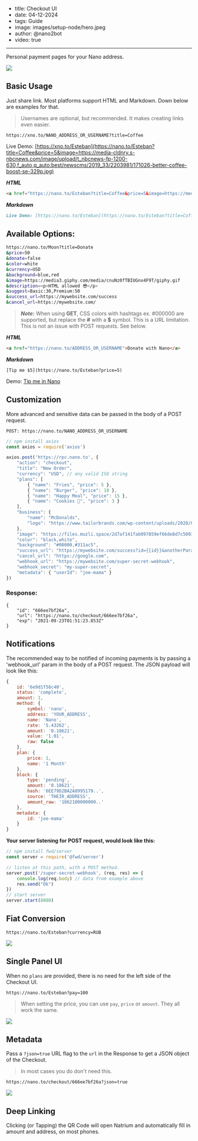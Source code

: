 - title: Checkout UI
- date: 04-12-2024
- tags: Guide
- image: images/setup-node/hero.jpeg
- author: @nano2bot
- video: true
-----

Personal payment pages for your Nano address. 

![](https://camo.githubusercontent.com/592b2704a25c6e0ed446a6774d04a3df67bd70f3463b4eea65dc9dfcd81d5287/68747470733a2f2f7062732e7477696d672e636f6d2f6d656469612f4677516f4a507958734141326332343f666f726d61743d6a7067266e616d653d6d656469756d)

## Basic Usage

Just share link. Most platforms support HTML and Markdown. Down below are examples for that. 

> Usernames are optional, but recommended. It makes creating links even easier. 

```
https://xno.to/NANO_ADDRESS_OR_USERNAME?title=Coffee
```

Live Demo: [https://xno.to/Esteban](https://nano.to/Esteban?title=Coffee&price=5&image=https://media-cldnry.s-nbcnews.com/image/upload/t_nbcnews-fp-1200-630,f_auto,q_auto:best/newscms/2019_33/2203981/171026-better-coffee-boost-se-329p.jpg)

***HTML***

```html
<a href="https://nano.to/Esteban?title=Coffee&price=5&image=https://media-cldnry.s-nbcnews.com/image/upload/t_nbcnews-fp-1200-630,f_auto,q_auto:best/newscms/2019_33/2203981/171026-better-coffee-boost-se-329p.jpg">https://nano.to/Esteban</a>
```

***Markdown***

```markdown
Live Demo: [https://nano.to/Esteban](https://nano.to/Esteban?title=Coffee&price=5&image=https://media-cldnry.s-nbcnews.com/image/upload/t_nbcnews-fp-1200-630,f_auto,q_auto:best/newscms/2019_33/2203981/171026-better-coffee-boost-se-329p.jpg)
```

## Available Options:

```bash
https://nano.to/Moon?title=Donate
&price=50
&donate=false
&color=white
&currency=USD
&background=blue,red
&image=https://media3.giphy.com/media/cnuNz0fTBIUGnx4F9T/giphy.gif
&description=<p>HTML allowed 😎</p>
&suggest=Basic:30,Premium:50
&success_url=https://mywebsite.com/success
&cancel_url=https://mywebsite.com/
```

> ***Note:*** When using **GET**, CSS colors with hashtags ex. #000000 are supported, but replace the **#** with a **$** symbol. This is a URL limitation. This is not an issue with POST requests. See below. 

***HTML***

```html
<a href="https://nano.to/ADDRESS_OR_USERNAME">Donate with Nano</a>
```

***Markdown***

```
[Tip me $5](https://nano.to/Esteban?price=5)
```

Demo: [Tip me in Nano](https://nano.to/Esteban)

## Customization

More advanced and sensitive data can be passed in the body of a POST request. 

```
POST: https://nano.to/NANO_ADDRESS_OR_USERNAME
```

```javascript
// npm install axios
const axios = require('axios')

axios.post('https://rpc.nano.to', {
    "action": "checkout",
    "title": "New Order",
    "currency": "USD", // any valid ISO string
    "plans": [
        { "name": "Fries", "price": 5 },
        { "name": "Burger", "price": 10 },
        { "name": "Happy Meal", "price": 15 },
        { "name": "Cookies 🍪", "price": 3 }
    ],
    "business": {
        "name": "McDonalds",
        "logo": "https://www.tailorbrands.com/wp-content/uploads/2020/07/mcdonalds-logo.jpg"
    },
    "image": "https://files.muzli.space/2d7af141fab097859ef66de8d7c50932.jpeg", 
    "color": "black,white",
    "background": "#00000,#311ac5",
    "success_url": "https://mywebsite.com/success?id={{id}}&anotherParam=hello",
    "cancel_url": "https://google.com",
    "webhook_url": "https://mywebsite.com/super-secret-webhook",
    "webhook_secret": "my-super-secret",
    "metadata": { "userId": "joe-mama" }
})
```

### Response:

```
{
    "id": "666ee7bf26a",
    "url": "https://nano.to/checkout/666ee7bf26a",
    "exp": "2021-09-23T01:51:23.853Z"
}
```

## Notifications

The recommended way to be notified of incoming payments is by passing a 'webhook_url' param in the body of a POST request. The JSON payload will look like this:

```javascript
{
    id: '6e9d1f58c40',
    status: 'complete',
    amount: 1,
    method: {
        symbol: 'nano',
        address: 'YOUR_ADDRESS',
        name: 'Nano',
        rate: '5.43262',
        amount: '0.18621',
        value: '1.01',
        raw: false
    },
    plan: {
        price: 1,
        name: '1 Month'
    },
    block: {
        type: 'pending',
        amount: '0.18621',
        hash: '6EE79D2BA2A8995179..',
        source: 'THEIR_ADDRESS',
        amount_raw: '1862100000000..'
    },
    metadata: {
        id: 'joe-mama'
    }
}
```

**Your server listening for POST request, would look like this:**

```js
// npm install fwd/server
const server = require('@fwd/server')

// listen at this path, with a POST method.
server.post('/super-secret-webhook', (req, res) => {
    console.log(req.body) // data from example above
    res.send("Ok")
})
// start server
server.start(8080)
```

## Fiat Conversion

```
https://nano.to/Esteban?currency=RUB
```

![](../assets/checkout-rub.png)

## Single Panel UI

When no ```plans``` are provided, there is no need for the left side of the Checkout UI. 

```
https://nano.to/Esteban?pay=100
```

> When setting the price, you can use ```pay```, ```price``` or ```amount```. They all work the same.

![](../assets/checkout-single.png)

## Metadata

Pass a ```?json=true``` URL flag to the ```url``` in the Response to get a JSON object of the Checkout. 

> In most cases you do don't need this.

```
https://nano.to/checkout/666ee7bf26a?json=true
```

![](../assets/address_highlight.png)

## Deep Linking

Clicking (or Tapping) the QR Code will open Natrium and automatically fill in amount and address, on most phones. 